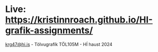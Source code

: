 # Live: https://kristinnroach.github.io/HI-grafik-assignments/

krg47@hi.is - Tölvugrafík TÖL105M - HÍ haust 2024
